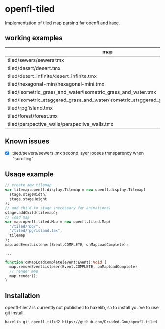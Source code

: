 # openfl-tiled

Implementation of tiled map parsing for openfl and haxe.

## working examples

| map                                                                               |  state    |
|-----------------------------------------------------------------------------------|:---------:|
| tiled/sewers/sewers.tmx                                                           |  &check;  |
| tiled/desert/desert.tmx                                                           |  &check;  |
| tiled/desert_infinite/desert_infinite.tmx                                         |  &check;  |
| tiled/hexagonal-mini/hexagonal-mini.tmx                                           |  &check;  |
| tiled/isometric_grass_and_water/isometric_grass_and_water.tmx                     |  &check;  |
| tiled/isometric_staggered_grass_and_water/isometric_staggered_grass_and_water.tmx |  &check;  |
| tiled/rpg/island.tmx                                                              |  &check;  |
| tiled/forest/forest.tmx                                                           |  &check;  |
| tiled/perspective_walls/perspective_walls.tmx                                     |  &check;  |

## Known issues

- [x] tiled/sewers/sewers.tmx second layer looses transparency when "scrolling"

## Usage example

```haxe
// create new tilemap
var tilemap:openfl.display.Tilemap = new openfl.display.Tilemap(
  stage.stageWidth,
  stage.stageHeight
);
// add child to stage (necessary for animations)
stage.addChild(tilemap);
// load map
var map:openfl.tiled.Map = new openfl.tiled.Map(
  "/tiled/rpg/",
  "/tiled/rpg/island.tmx",
  tilemap
);
map.addEventListener(Event.COMPLETE, onMapLoadComplete);

...

function onMapLoadComplete(event:Event):Void {
  map.removeEventListener(Event.COMPLETE, onMapLoadComplete);
  // render map
  map.render();
}
```

## Installation

openfl-tiled2 is currently not published to haxelib, so to install you've to use git install.

```bash
haxelib git openfl-tiled2 https://github.com/Dreaded-Gnu/openfl-tiled
```
